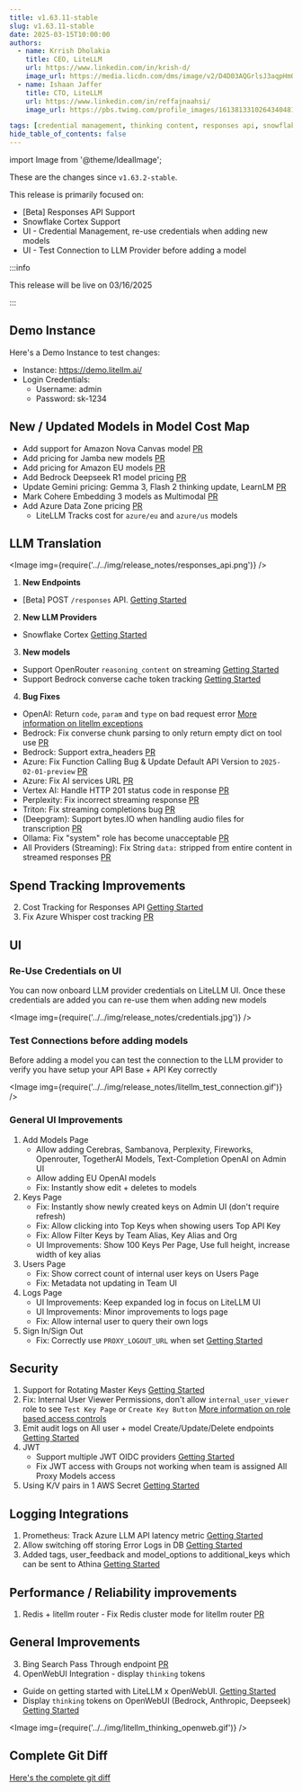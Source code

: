 ```yaml
---
title: v1.63.11-stable
slug: v1.63.11-stable
date: 2025-03-15T10:00:00
authors:
  - name: Krrish Dholakia
    title: CEO, LiteLLM
    url: https://www.linkedin.com/in/krish-d/
    image_url: https://media.licdn.com/dms/image/v2/D4D03AQGrlsJ3aqpHmQ/profile-displayphoto-shrink_400_400/B4DZSAzgP7HYAg-/0/1737327772964?e=1743638400&v=beta&t=39KOXMUFedvukiWWVPHf3qI45fuQD7lNglICwN31DrI
  - name: Ishaan Jaffer
    title: CTO, LiteLLM
    url: https://www.linkedin.com/in/reffajnaahsi/
    image_url: https://pbs.twimg.com/profile_images/1613813310264340481/lz54oEiB_400x400.jpg

tags: [credential management, thinking content, responses api, snowflake]
hide_table_of_contents: false
---
```


import Image from '@theme/IdealImage';

These are the changes since `v1.63.2-stable`.

This release is primarily focused on:
- [Beta] Responses API Support
- Snowflake Cortex Support
- UI - Credential Management, re-use credentials when adding new models
- UI - Test Connection to LLM Provider before adding a model

:::info

This release will be live on 03/16/2025

:::

<!-- <Image img={require('../../img/release_notes/v16311_release.jpg')} /> -->

## Demo Instance

Here's a Demo Instance to test changes:
- Instance: https://demo.litellm.ai/
- Login Credentials:
    - Username: admin
    - Password: sk-1234



## New / Updated Models in Model Cost Map
- Add support for Amazon Nova Canvas model [PR](https://github.com/BerriAI/litellm/pull/7838)
- Add pricing for Jamba new models [PR](https://github.com/BerriAI/litellm/pull/9032)
- Add pricing for Amazon EU models [PR](https://github.com/BerriAI/litellm/pull/9056)
- Add Bedrock Deepseek R1 model pricing [PR](https://github.com/BerriAI/litellm/pull/9108)
- Update Gemini pricing: Gemma 3, Flash 2 thinking update, LearnLM [PR](https://github.com/BerriAI/litellm/pull/9190)
- Mark Cohere Embedding 3 models as Multimodal [PR](https://github.com/BerriAI/litellm/pull/9176)
- Add Azure Data Zone pricing [PR](https://github.com/BerriAI/litellm/pull/9185)
   - LiteLLM Tracks cost for `azure/eu` and `azure/us` models



## LLM Translation

<Image img={require('../../img/release_notes/responses_api.png')} />

1. **New Endpoints**
- [Beta] POST `/responses` API. [Getting Started](https://docs.litellm.ai/docs/response_api)

2. **New LLM Providers**
- Snowflake Cortex [Getting Started](https://docs.litellm.ai/docs/providers/snowflake)

3. **New models**

- Support OpenRouter `reasoning_content` on streaming [Getting Started](https://docs.litellm.ai/docs/reasoning_content)
- Support Bedrock converse cache token tracking [Getting Started](https://docs.litellm.ai/docs/completion/prompt_caching)

4. **Bug Fixes**

- OpenAI: Return `code`, `param` and `type` on bad request error [More information on litellm exceptions](https://docs.litellm.ai/docs/exception_mapping)
- Bedrock: Fix converse chunk parsing to only return empty dict on tool use [PR](https://github.com/BerriAI/litellm/pull/9166)
- Bedrock: Support extra_headers [PR](https://github.com/BerriAI/litellm/pull/9113)
- Azure: Fix Function Calling Bug & Update Default API Version to `2025-02-01-preview` [PR](https://github.com/BerriAI/litellm/pull/9191)
- Azure: Fix AI services URL [PR](https://github.com/BerriAI/litellm/pull/9185)
- Vertex AI: Handle HTTP 201 status code in response [PR](https://github.com/BerriAI/litellm/pull/9193)
- Perplexity: Fix incorrect streaming response [PR](https://github.com/BerriAI/litellm/pull/9081)
- Triton: Fix streaming completions bug [PR](https://github.com/BerriAI/litellm/pull/8386)
- (Deepgram): Support bytes.IO when handling audio files for transcription [PR](https://github.com/BerriAI/litellm/pull/9071)
- Ollama: Fix "system" role has become unacceptable [PR](https://github.com/BerriAI/litellm/pull/9261)
- All Providers (Streaming): Fix String `data:` stripped from entire content in streamed responses [PR](https://github.com/BerriAI/litellm/pull/9070)



## Spend Tracking Improvements

2. Cost Tracking for Responses API [Getting Started](https://docs.litellm.ai/docs/response_api)
3. Fix Azure Whisper cost tracking [PR](https://github.com/BerriAI/litellm/pull/9166)



## UI

### Re-Use Credentials on UI

You can now onboard LLM provider credentials on LiteLLM UI. Once these credentials are added you can re-use them when adding new models

<Image img={require('../../img/release_notes/credentials.jpg')} />


### Test Connections before adding models

Before adding a model you can test the connection to the LLM provider to verify you have setup your API Base + API Key correctly

<Image img={require('../../img/release_notes/litellm_test_connection.gif')} />

### General UI Improvements
1. Add Models Page
   - Allow adding Cerebras, Sambanova, Perplexity, Fireworks, Openrouter, TogetherAI Models, Text-Completion OpenAI on Admin UI
   - Allow adding EU OpenAI models
   - Fix: Instantly show edit + deletes to models
2. Keys Page
   - Fix: Instantly show newly created keys on Admin UI (don't require refresh)
   - Fix: Allow clicking into Top Keys when showing users Top API Key
   - Fix: Allow Filter Keys by Team Alias, Key Alias and Org
   - UI Improvements: Show 100 Keys Per Page, Use full height, increase width of key alias
3. Users Page
   - Fix: Show correct count of internal user keys on Users Page
   - Fix: Metadata not updating in Team UI
4. Logs Page
   - UI Improvements: Keep expanded log in focus on LiteLLM UI
   - UI Improvements: Minor improvements to logs page
   - Fix: Allow internal user to query their own logs
5. Sign In/Sign Out
   - Fix: Correctly use `PROXY_LOGOUT_URL` when set [Getting Started](https://docs.litellm.ai/docs/proxy/self_serve#setting-custom-logout-urls)


## Security

1. Support for Rotating Master Keys [Getting Started](https://docs.litellm.ai/docs/proxy/master_key_rotations)
2. Fix: Internal User Viewer Permissions, don't allow `internal_user_viewer` role to see `Test Key Page` or `Create Key Button` [More information on role based access controls](https://docs.litellm.ai/docs/proxy/access_control)
3. Emit audit logs on All user + model Create/Update/Delete endpoints [Getting Started](https://docs.litellm.ai/docs/proxy/multiple_admins)
4. JWT
    - Support multiple JWT OIDC providers [Getting Started](https://docs.litellm.ai/docs/proxy/token_auth)
    - Fix JWT access with Groups not working when team is assigned All Proxy Models access
5. Using K/V pairs in 1 AWS Secret [Getting Started](https://docs.litellm.ai/docs/secret#using-kv-pairs-in-1-aws-secret)


## Logging Integrations

1. Prometheus: Track Azure LLM API latency metric [Getting Started](https://docs.litellm.ai/docs/proxy/prometheus#request-latency-metrics)
2. Allow switching off storing Error Logs in DB [Getting Started](https://docs.litellm.ai/docs/proxy/ui_logs)
3. Added tags, user_feedback and model_options to additional_keys which can be sent to Athina [Getting Started](https://docs.litellm.ai/docs/observability/athina_integration)


## Performance / Reliability improvements

1. Redis + litellm router - Fix Redis cluster mode for litellm router [PR](https://github.com/BerriAI/litellm/pull/9010)


## General Improvements
3. Bing Search Pass Through endpoint [PR](https://github.com/BerriAI/litellm/pull/8019)
4. OpenWebUI Integration - display `thinking` tokens
- Guide on getting started with LiteLLM x OpenWebUI. [Getting Started](https://docs.litellm.ai/docs/tutorials/openweb_ui)
- Display `thinking` tokens on OpenWebUI (Bedrock, Anthropic, Deepseek) [Getting Started](https://docs.litellm.ai/docs/tutorials/openweb_ui#render-thinking-content-on-openweb-ui)

<Image img={require('../../img/litellm_thinking_openweb.gif')} />


## Complete Git Diff

[Here's the complete git diff](https://github.com/BerriAI/litellm/compare/v1.63.2-stable...v1.63.11-stable)